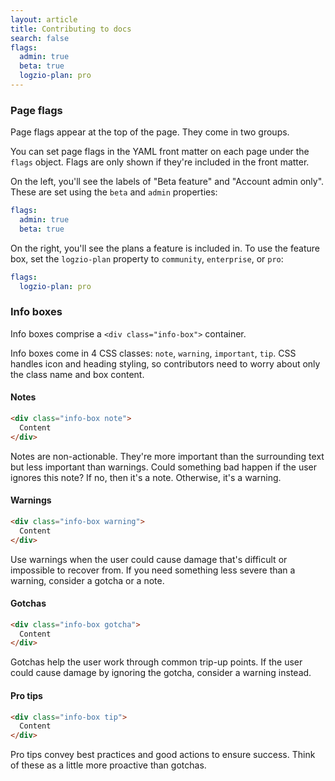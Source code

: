 ```yaml
---
layout: article
title: Contributing to docs
search: false
flags:
  admin: true
  beta: true
  logzio-plan: pro
---
```


### Page flags

Page flags appear at the top of the page. They come in two groups.

You can set page flags in the YAML front matter on each page under the `flags` object. Flags are only shown if they're included in the front matter.

On the left, you'll see the labels of "Beta feature" and "Account admin only". These are set using the `beta` and `admin` properties:

```yaml
flags:
  admin: true
  beta: true
```

On the right, you'll see the plans a feature is included in. To use the feature box, set the `logzio-plan` property to `community`, `enterprise`, or `pro`:

```yaml
flags:
  logzio-plan: pro
```

### Info boxes

Info boxes comprise a `<div class="info-box">` container.

Info boxes come in 4 CSS classes: `note`, `warning`, `important`, `tip`. CSS handles icon and heading styling, so contributors need to worry about only the class name and box content.

#### Notes

```html
<div class="info-box note">
  Content
</div>
```
<p> </p>
<div class="info-box note">
  Notes are non-actionable. They're more important than the surrounding text but less important than warnings. Could something bad happen if the user ignores this note? If no, then it's a note. Otherwise, it's a warning.
</div>

#### Warnings
```html
<div class="info-box warning">
  Content
</div>
```
<p> </p>
<div class="info-box warning">
  Use warnings when the user could cause damage that's difficult or impossible to recover from. If you need something less severe than a warning, consider a gotcha or a note.
</div>

#### Gotchas
````html
<div class="info-box gotcha">
  Content
</div>
````
<p> </p>
<div class="info-box gotcha">
  Gotchas help the user work through common trip-up points. If the user could cause damage by ignoring the gotcha, consider a warning instead.
</div>

#### Pro tips
````html
<div class="info-box tip">
  Content
</div>
````
<p> </p>
<div class="info-box tip">
  Pro tips convey best practices and good actions to ensure success. Think of these as a little more proactive than gotchas.
</div>
